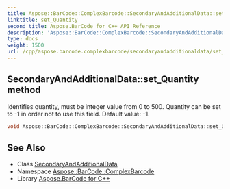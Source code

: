 ```yaml
---
title: Aspose::BarCode::ComplexBarcode::SecondaryAndAdditionalData::set_Quantity method
linktitle: set_Quantity
second_title: Aspose.BarCode for C++ API Reference
description: 'Aspose::BarCode::ComplexBarcode::SecondaryAndAdditionalData::set_Quantity method. Identifies quantity, must be integer value from 0 to 500. Quantity can be set to -1 in order not to use this field. Default value: -1 in C++.'
type: docs
weight: 1500
url: /cpp/aspose.barcode.complexbarcode/secondaryandadditionaldata/set_quantity/
---
```

## SecondaryAndAdditionalData::set_Quantity method


Identifies quantity, must be integer value from 0 to 500. Quantity can be set to -1 in order not to use this field. Default value: -1.

```cpp
void Aspose::BarCode::ComplexBarcode::SecondaryAndAdditionalData::set_Quantity(int32_t value)
```

## See Also

* Class [SecondaryAndAdditionalData](../)
* Namespace [Aspose::BarCode::ComplexBarcode](../../)
* Library [Aspose.BarCode for C++](../../../)
